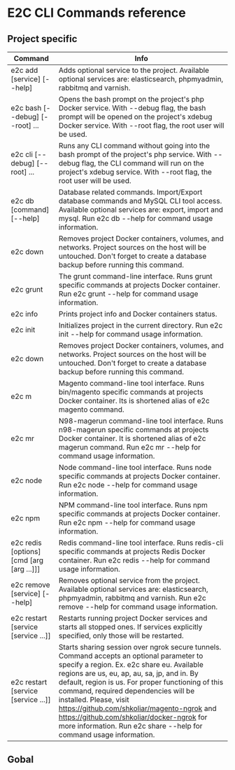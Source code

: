# E2C CLI Commands reference

## Project specific

| Command  | Info |
| ------------- | ------------- |
| e2c add [service] [--help] | Adds optional service to the project. Available optional services are: elasticsearch, phpmyadmin, rabbitmq and varnish.  |
| e2c bash [--debug] [--root] ... | Opens the bash prompt on the project's php Docker service. With --debug flag, the bash prompt will be opened on the project's xdebug Docker service. With --root flag, the root user will be used. |
| e2c cli [--debug] [--root] ... | Runs any CLI command without going into the bash prompt of the project's php service. With --debug flag, the CLI command will run on the project's xdebug service. With --root flag, the root user will be used. |
| e2c db [command] [--help] | Database related commands. Import/Export database commands and MySQL CLI tool access. Available optional services are: export, import and mysql. Run e2c db --help for command usage information. |
| e2c down | Removes project Docker containers, volumes, and networks. Project sources on the host will be untouched. Don't forget to create a database backup before running this command. |
| e2c grunt | The grunt command-line interface. Runs grunt specific commands at projects Docker container. Run e2c grunt --help for command usage information. |
| e2c info | Prints project info and Docker containers status. |
| e2c init | Initializes project in the current directory. Run e2c init --help for command usage information. |
| e2c down | Removes project Docker containers, volumes, and networks. Project sources on the host will be untouched. Don't forget to create a database backup before running this command. |
| e2c m | Magento command-line tool interface. Runs bin/magento specific commands at projects Docker container. Its is shortened alias of e2c magento command. |
| e2c mr | N98-magerun command-line tool interface. Runs n98-magerun specific commands at projects Docker container. It is shortened alias of e2c magerun command. Run e2c mr --help for command usage information. |
| e2c node  | Node command-line tool interface. Runs node specific commands at projects Docker container. Run e2c node --help for command usage information. |
| e2c npm  | NPM command-line tool interface. Runs npm specific commands at projects Docker container. Run e2c npm --help for command usage information. |
| e2c redis [options] [cmd [arg [arg ...]]]  | Redis command-line tool interface. Runs redis-cli specific commands at projects Redis Docker container. Run e2c redis --help for command usage information. |
| e2c remove [service] [--help]  | Removes optional service from the project. Available optional services are: elasticsearch, phpmyadmin, rabbitmq and varnish. Run e2c remove --help for command usage information. |
| e2c restart [service [service ...]] | Restarts running project Docker services and starts all stopped ones. If services explicitly specified, only those will be restarted. |
| e2c restart [service [service ...]] | Starts sharing session over ngrok secure tunnels. Command accepts an optional parameter to specify a region. Ex. e2c share eu. Available regions are us, eu, ap, au, sa, jp, and in. By default, region is us. For proper functioning of this command, required dependencies will be installed. Please, visit https://github.com/shkoliar/magento-ngrok and https://github.com/shkoliar/docker-ngrok for more information. Run e2c share --help for command usage information. |

## Gobal